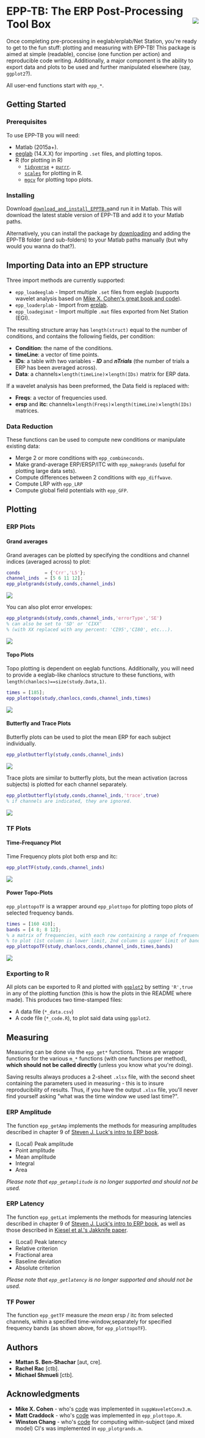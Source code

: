
<!-- README.md is generated from README.Rmd. Please edit that file -->
EPP-TB: The ERP Post-Processing Tool Box <img src="doc\logo.png" align="right"/>
================================================================================

Once completing pre-processing in eeglab/erplab/Net Station, you're ready to get to the fun stuff: plotting and measuring with EPP-TB! This package is aimed at simple (readable), concise (one function per action) and reproducible code writing. Additionally, a major component is the ability to export data and plots to be used and further manipulated elsewhere (say, `ggplot2`?).

All user-end functions start with `epp_*`.

Getting Started
---------------

### Prerequisites

To use EPP-TB you will need:

-   Matlab (2015a+).
-   [eeglab](https://sccn.ucsd.edu/eeglab/index.php) (14.X.X) for importing `.set` files, and plotting topos.
-   R (for plotting in R)
    -   [`tidyverse`](https://github.com/tidyverse/tidyverse) + [`purrr`](https://github.com/tidyverse/purrr).
    -   [`scales`](https://github.com/hadley/scales) for plotting in R.
    -   [`mgcv`](https://cran.r-project.org/package=mgcv) for plotting topo plots.

### Installing

Download [`download_and_install_EPPTB.m`](./download_and_install_EPPTB.m)and run it in Matlab. This will download the latest stable version of EPP-TB and add it to your Matlab paths.

Alternatively, you can install the package by [downloading](https://github.com/mattansb/EPP-TB/releases) and adding the EPP-TB folder (and sub-folders) to your Matlab paths manually (but why would you wanna do that?).

Importing Data into an EPP structure
------------------------------------

Three import methods are currently supported:

-   `epp_loadeeglab` - Import multiple `.set` files from eeglab (supports wavelet analysis based on [Mike X. Cohen's great book and code](http://www.mikexcohen.com/)).
-   `epp_loaderplab` - Import from [erplab](http://www.erpinfo.org/erplab.html).
-   `epp_loadegimat` - Import multiple `.mat` files exported from Net Station (EGI).

The resulting structure array has `length(struct)` equal to the number of conditions, and contains the following fields, per condition:

-   **Condition**: the name of the conditions.
-   **timeLine**: a vector of time points.
-   **IDs**: a table with two variables - ***ID*** and ***nTrials*** (the number of trials a ERP has been averaged across).
-   **Data**: a channels×`length(timeLine)`×`length(IDs)` matrix for ERP data.

If a wavelet analysis has been preformed, the Data field is replaced with:

-   **Freqs**: a vector of frequencies used.
-   **ersp** and **itc**: channels×`length(Freqs)`×`length(timeLine)`×`length(IDs)` matrices.

### Data Reduction

These functions can be used to compute new conditions or manipulate existing data:

-   Merge 2 or more conditions with `epp_combineconds`.
-   Make grand-average ERP/ERSP/ITC with `epp_makegrands` (useful for plotting large data sets).
-   Compute differences between 2 conditions with `epp_diffwave`.
-   Compute LRP with `epp_LRP`
-   Compute global field potentials with `epp_GFP`.

Plotting
--------

### ERP Plots

#### Grand averages

Grand averages can be plotted by specifying the conditions and channel indices (averaged across) to plot:

``` matlab
conds         = {'Crr','L5'};
channel_inds  = [5 6 11 12];
epp_plotgrands(study,conds,channel_inds)
```

![](doc/grand_plot-1.png)

You can also plot error envelopes:

``` matlab
epp_plotgrands(study,conds,channel_inds,'errorType','SE')
% can also be set to 'SD' or 'CIXX' 
% (with XX replaced with any percent: 'CI95','CI80', etc...).
```

![](doc/grand_plot_se-1.png)

#### Topo Plots

Topo plotting is dependent on eeglab functions. Additionally, you will need to provide a eeglab-like chanlocs structure to these functions, with `length(chanlocs)==size(study.Data,1)`.

``` matlab
times = [185];
epp_plottopo(study,chanlocs,conds,channel_inds,times)
```

![](doc/topo_plot-1.png)

#### Butterfly and Trace Plots

Butterfly plots can be used to plot the mean ERP for each subject individually.

``` matlab
epp_plotbutterfly(study,conds,channel_inds)
```

![](doc/butterfly_plot-1.png)

Trace plots are similar to butterfly plots, but the mean activation (across subjects) is plotted for each channel separately.

``` matlab
epp_plotbutterfly(study,conds,channel_inds,'trace',true)
% if channels are indicated, they are ignored.
```

![](doc/trace_plot-1.png)

### TF Plots

#### Time-Frequancy Plot

Time Frequency plots plot both ersp and itc:

``` matlab
epp_plotTF(study,conds,channel_inds)
```

![](doc/TFplot-1.png)

#### Power Topo-Plots

`epp_plottopoTF` is a wrapper around `epp_plottopo` for plotting topo plots of selected frequency bands.

``` matlab
times = [160 410];
bands = [4 8; 8 12];
% a matrix of frequencies, with each row containing a range of frequencies
% to plot (1st column is lower limit, 2nd column is upper limit of band).
epp_plottopoTF(study,chanlocs,conds,channel_inds,times,bands)
```

![](doc/TFtopo-1.png)

### Exporting to R

All plots can be exported to R and plotted with [`ggplot2`](https://github.com/tidyverse/ggplot2) by setting `'R',true` in any of the plotting function (this is how the plots in thie README where made). This produces two time-stamped files:

-   A data file (`*_data.csv`)
-   A code file (`*_code.R`), to plot said data using `ggplot2`.

Measuring
---------

Measuring can be done via the `epp_get*` functions. These are wrapper functions for the various `m_*` functions (with one functions per method), **which should not be called directly** (unless you know what you're doing).

Saving results always produces a 2-sheet `.xlsx` file, with the second sheet containing the parameters used in measuring - this is to insure reproducibility of results. Thus, if you have the output `.xlsx` file, you'll never find yourself asking "what was the time window we used last time?".

### ERP Amplitude

The function `epp_getAmp` implements the methods for measuring amplitudes described in chapter 9 of [Steven J. Luck's intro to ERP book](https://mitpress.mit.edu/books/introduction-event-related-potential-technique-0).

-   (Local) Peak amplitude
-   Point amplitude
-   Mean amplitude
-   Integral
-   Area

*Please note that `epp_getamplitude` is no longer supported and should not be used.*

### ERP Latency

The function `epp_getLat` implements the methods for measuring latencies described in chapter 9 of [Steven J. Luck's intro to ERP book](https://mitpress.mit.edu/books/introduction-event-related-potential-technique-0), as well as those described in [Kiesel et al.'s Jakknife paper](http://onlinelibrary.wiley.com/doi/10.1111/j.1469-8986.2007.00618.x/abstract).

-   (Local) Peak latency
-   Relative criterion
-   Fractional area
-   Baseline deviation
-   Absolute criterion

*Please note that `epp_getlatency` is no longer supported and should not be used.*

### TF Power

The function `epp_getTF` measure the *mean* ersp / itc from selected channels, within a specified time-window,separately for specified frequency bands (as shown above, for `epp_plottopoTF`).

Authors
-------

-   **Mattan S. Ben-Shachar** \[aut, cre\].
-   **Rachel Rac** \[ctb\].
-   **Michael Shmueli** \[ctb\].

Acknowledgments
---------------

-   **Mike X. Cohen** - who's [code](http://www.mikexcohen.com/) was implemented in `suppWaveletConv3.m`.
-   **Matt Craddock** - who's [code](https://craddm.github.io/blog/2017/02/25/EEG-topography) was implemented in `epp_plottopo.R`.
-   **Winston Chang** - who's [code](http://www.cookbook-r.com/Graphs/Plotting_means_and_error_bars_(ggplot2)/) for computing within-subject (and mixed model) CI's was implemented in `epp_plotgrands.m`.
